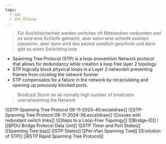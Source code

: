 ```yaml
---
tags:
  - nwt
  - 3te_Klasse
---
```

> Für Ausfallsicherheit werden switches oft Miteiandner verbunden und es wird eine Schleife gemacht, aber wenn eine schleife existiert passieren, aber dann wird das packet unedlich geschickt und dann gibt es einen Switchting loop 

- Spanning Tree Protocol (STP) is a loop-preventiion Network protocol that allows for dedundancy while creation a loop free layer 2 topology
- STP logically block physical loops in a Layer 2 networkm preventing frames from circeling the network forever
- STP compensates for a failure in the network by recaclulating and opening up prevously blocked ports.

> Brodcast Storm an ab nomally high number of brodcasts overwhealming the Network

![[STP-Spanning Tree Protocol 08-11-2024-40.excalidraw]]
![[STP-Spanning Tree Protocol 08-11-2024-36.excalidraw]]
![[issues with redundant switch links]]
![[Steps to a Loop-Free Topology]]
![[Bridge-ID]]
![[BPDU Bridge Protocol Data Unit]]
![[STP TImer and Port States]]
[[Spanning Tree bsp]]
[[STP-States]]
[[Per-Vlan Spanning Tree]]
[[Evolution of STP]]
[[RSTP Rapid Spanning Tree Protocol]]